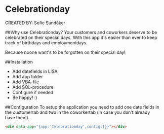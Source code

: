 #  Celebrationday #

CREATED BY: Sofie Sundåker

##Why use Celebrationday?
Your customers and coworkers deserve to be celebrated on their special days. 
With this app it's easier than ever to keep track of birthdays and employmentdays.

Because noone want's to be forgotten on their special day!

##Installation
* Add datefields in LISA
* Add app folder
* Add VBA-file
* Add SQL-procedure
* Configure if needed
* Be happy! :) 

##Configuration
To setup the application you need to add one date fields in the customertab and two in the coworkertab (in case you don't already have them).

```html
<div data-app="{app:'Celebrationday',config:{}}"></div>
```
